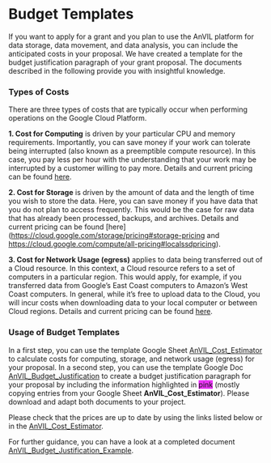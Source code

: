 # Budget Templates

If you want to apply for a grant and you plan to use the AnVIL platform for data storage, data movement, and data analysis, you can include the anticipated costs in your proposal. We have created a template for the budget justification paragraph of your grant proposal. The documents described in the following provide you with insightful knowledge.

### Types of Costs

There are three types of costs that are typically occur when performing operations on the Google Cloud Platform.

**1. Cost for Computing** is driven by your particular CPU and memory requirements. Importantly, you can save money if your work can tolerate being interrupted (also known as a preemptible compute resource). In this case, you pay less per hour with the understanding that your work may be interrupted by a customer willing to pay more. Details and current pricing can be found [here](https://cloud.google.com/compute/all-pricing#top_of_page).

**2. Cost for Storage** is driven by the amount of data and the length of time you wish to store the data. Here, you can save money if you have data that you do not plan to access frequently. This would be the case for raw data that has already been processed, backups, and archives. Details and current pricing can be found [here](https://cloud.google.com/storage/pricing#storage-pricing and https://cloud.google.com/compute/all-pricing#localssdpricing).

**3. Cost for Network Usage (egress)** applies to data being transferred out of a Cloud resource. In this context, a Cloud resource refers to a set of computers in a particular region. This would apply, for example, if you transferred data from Google’s East Coast computers to Amazon’s West Coast computers. In general, while it’s free to upload data to the Cloud, you will incur costs when downloading data to your local computer or between Cloud regions. Details and current pricing can be found [here](https://cloud.google.com/storage/pricing#network-egress).


### Usage of Budget Templates

In a first step, you can use the template Google Sheet [AnVIL_Cost_Estimator](https://docs.google.com/spreadsheets/d/1GUN93HDRqDbZ0uktaZjoP-y8Ril1T_VIJnQrjRD6tV4) to calculate costs for computing, storage, and network usage (egress) for your proposal. In a second step, you can use the template Google Doc [AnVIL_Budget_Justification](https://docs.google.com/document/d/145JFLn2hviLmaYF-mO06gbCkG0i4HRaWvkUBKORo85Y) to create a budget justification paragraph for your proposal by including the information highlighted in <span style="background-color: #EA33F7">pink</span>
 (mostly copying entries from your Google Sheet **AnVIL_Cost_Estimator**). Please download and adapt both documents to your project. 
 
Please check that the prices are up to date by using the links listed below or in the [AnVIL_Cost_Estimator](https://docs.google.com/spreadsheets/d/1GUN93HDRqDbZ0uktaZjoP-y8Ril1T_VIJnQrjRD6tV4).  

For further guidance, you can have a look at a completed document [AnVIL_Budget_Justification_Example](https://docs.google.com/document/d/1qMZNvZig7vNXposBxA77AIASY0gDCwaYwGl2YwzHXuY).
